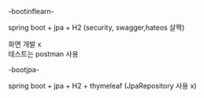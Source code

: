 
-bootinflearn-

spring boot + jpa + H2 (security, swagger,hateos 살짝)

화면 개발 x  
테스트는 postman 사용

-bootjpa-

spring boot + jpa + H2 + thymeleaf (JpaRepository 사용 x)
